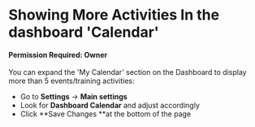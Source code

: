 # Showing More Activities In the dashboard 'Calendar'

**Permission Required: Owner**\
\
You can expand the 'My Calendar' section on the Dashboard to display more than 5 events/training activities:

* Go to **Settings** -> **Main settings**
* Look for **Dashboard Calendar** and adjust accordingly
* Click **Save Changes **at the bottom of the page
